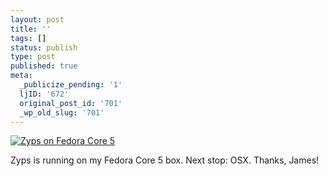 ```yaml
---
layout: post
title: ''
tags: []
status: publish
type: post
published: true
meta:
  _publicize_pending: '1'
  ljID: '672'
  original_post_id: '701'
  _wp_old_slug: '701'
---
```

<a href='http://jay.mcgavren.com/blog/archives/701/zyps-on-fedora-core-5/' rel='attachment wp-att-700' title='Zyps on Fedora Core 5'><img src='http://jay.mcgavren.com/blog/wp-content/uploads/2007/11/zyps_fedora.thumbnail.PNG' alt='Zyps on Fedora Core 5' /></a>

Zyps is running on my Fedora Core 5 box.  Next stop: OSX.  Thanks, James!
